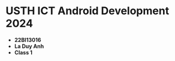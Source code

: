 USTH ICT Android Development 2024
========================================

* **22BI13016**
* **La Duy Anh**
* **Class 1**
